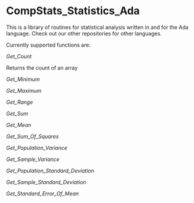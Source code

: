 # CompStats_Statistics_Ada

This is a library of routines for statistical analysis written in and for the Ada language. Check out our other repositories for other languages. 

Currently supported functions are:

*Get_Count*

Returns the count of an array

*Get_Minimum*

*Get_Maximum*

*Get_Range*

*Get_Sum*

*Get_Mean*

*Get_Sum_Of_Squares*

*Get_Population_Variance*

*Get_Sample_Variance*

*Get_Population_Standard_Deviation*

*Get_Sample_Standard_Deviation*

*Get_Standard_Error_Of_Mean*

